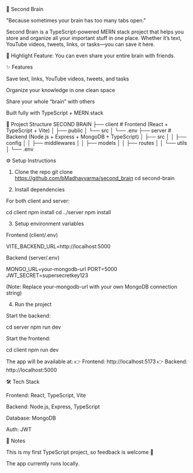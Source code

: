 🧠 Second Brain

"Because sometimes your brain has too many tabs open."

Second Brain is a TypeScript-powered MERN stack project that helps you store and organize all your important stuff in one place.
Whether it’s text, YouTube videos, tweets, links, or tasks—you can save it here.

🚀 Highlight Feature: You can even share your entire brain with friends.

✨ Features

Save text, links, YouTube videos, tweets, and tasks

Organize your knowledge in one clean space

Share your whole “brain” with others

Built fully with TypeScript + MERN stack

📂 Project Structure
SECOND BRAIN
├── client      # Frontend (React + TypeScript + Vite)
│   ├── public
│   └── src
│   └── .env
├── server      # Backend (Node.js + Express + MongoDB + TypeScript)
│   ├── src
│   │   ├── config
│   │   ├── middlewares
│   │   ├── models
│   │   ├── routes
│   │   └── utils
│   └── .env

⚙️ Setup Instructions
1. Clone the repo
git clone https://github.com/bMadhavvarma/second_brain
cd second-brain

2. Install dependencies

For both client and server:

cd client
npm install
cd ../server
npm install

3. Setup environment variables

Frontend (client/.env)

VITE_BACKEND_URL=http://localhost:5000


Backend (server/.env)

MONGO_URL=your-mongodb-url
PORT=5000
JWT_SECRET=supersecretkey123


(Note: Replace your-mongodb-url with your own MongoDB connection string)

4. Run the project

Start the backend:

cd server
npm run dev


Start the frontend:

cd client
npm run dev


The app will be available at:
👉 Frontend: http://localhost:5173
👉 Backend: http://localhost:5000

🛠️ Tech Stack

Frontend: React, TypeScript, Vite

Backend: Node.js, Express, TypeScript

Database: MongoDB

Auth: JWT

📌 Notes

This is my first TypeScript project, so feedback is welcome 🙌

The app currently runs locally.
